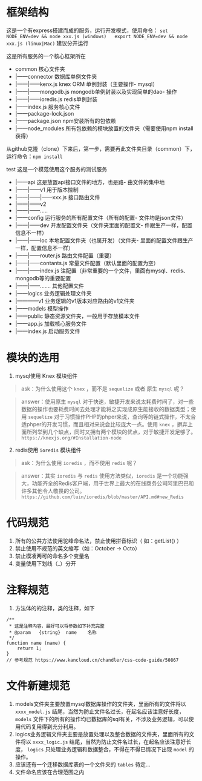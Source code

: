 # 框架结构

这是一个有express搭建而成的服务，运行开发模式，使用命令：
` set NODE_ENV=dev && node xxx.js (windows)   export NODE_ENV=dev && node xxx.js (linux|Mac) ` 建议分开运行

这是所有服务的一个核心框架所在
- common                       核心文件夹
- |——connector                 数据库单例文件夹
- |——|——kenx.js                knex ORM 单例封装（主要操作- mysql）
- |——|——mongodb.js             mongodb单例封装以及实现简单的dao- 操作
- |——|——ioredis.js             redis单例封装
- |——index.js                  服务核心文件
- |——package-lock.json
- |——package.json              npm安装所有的包依赖
- |——node_modules              所有包依赖的模块放置的文件夹（需要使用npm install 获得）

从github克隆（clone）下来后，第一步，需要再此文件夹目录（common）下，运行命令：` npm install `

test                           这是一个模范使用这个服务的测试服务
- |——api                       这是放置api接口文件的地方，也是路- 由文件的集中地
- |——|——v1                     用于版本控制
- |——|——|——xxx.js              接口路由文件
- |——|——v2
- |——|——.....
- |——config                    运行服务的所有配置文件（所有的配置- 文件均是json文件）
- |——|——dev                    开发配置文件夹（文件夹里面的配置文- 件跟生产一样，配置信息不一样）
- |——|——loc                    本地配置文件夹（也属开发）（文件夹- 里面的配置文件跟生产一样，配置信息不一样）
- |——|——router.js              路由文件配置（重要）
- |——|——contants.js            常量文件配置（默认里面的配置为空）
- |——|——index.js               注配置（非常重要的一个文件，里面有mysql、redis、mongodb等的重要配置
- |——|——.......                其他配置文件
- |——logics                    业务逻辑处理文件夹
- |————v1                      业务逻辑的v1版本对应路由的v1文件夹
- |——models                    模型操作
- |——public                    静态资源文件夹，一般用于存放模本文件
- |——app.js                    加载核心服务文件
- |——index.js                  启动服务文件

# 模块的选用

1. mysql使用 Knex 模块组件
> ask：为什么使用这个 `knex` ，而不是 `sequelize` 或者 原生 `mysql` 呢？

> answer：使用原生 `mysql` 对于快速，敏捷开发来说太耗费时间了，对一些数据的操作也要耗费时间去处理才能将之实现成原生能接收的数据类型；使用 `sequelize` 对于习惯操作PHP的phper来说，查询等的链式操作，不太合适phper的开发习惯，而且相对来说会比较庞大一点。使用 `knex` ，摒弃上面所列举到几个缺点，同时又拥有两个模块的优点，对于敏捷开发足够了。 `https://knexjs.org/#Installation-node`

2. redis使用 `ioredis` 模块组件
> ask：为什么使用 `ioredis` ，而不使用  `redis` 呢？

> answer：其实 `ioredis` 与 `redis` 使用方法类似，`ioredis` 是一个功能强大，功能齐全的Redis客户端，用于世界上最大的在线商务公司阿里巴巴和许多其他令人敬畏的公司。 `https://github.com/luin/ioredis/blob/master/API.md#new_Redis`


# 代码规范

1. 所有的公共方法使用驼峰命名法，禁止使用拼音标识（ 如：getList() ）
2. 禁止使用不规范的英文缩写（如：October ->  Octo）
3. 禁止模凌两可的命名多个变量名
4. 变量使用下划线（_）分开

# 注释规范

1. 方法体的的注释，类的注释，如下

```
/**
 * 这是注释内容，最好可以将参数如下补充完整
 * @param   {string}  name    名称
 */
function name (name) {
    return 1;
}
// 参考规范 https://www.kancloud.cn/chandler/css-code-guide/50867
```

# 文件新建规范

1. models文件夹主要放置mysql数据库操作的文件夹，里面所有的文件将以 `xxxx_model.js` 结尾，当然为防止文件名过长，在起名应该注意好长度， `models` 文件下的所有的操作均已数据库的sql有关，不涉及业务逻辑，可以使用代码复用得到充分利用。
2. logics业务逻辑文件夹主要是放置处理以及整合数据的文件夹，里面所有的文件将以 `xxxx_logic.js` 结尾，当然为防止文件名过长，在起名应该注意好长度， `logics` 只处理业务逻辑和数据整合，不得在不得已情况下出现 `model` 的操作。
3. 应该还有一个迁移数据库表的一个文件夹的 `tables` 待定...
4. 文件命名应该在合理范围之内
